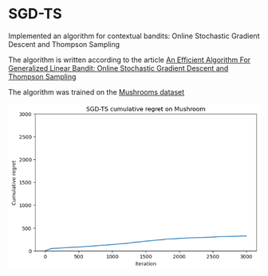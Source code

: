 # SGD-TS
Implemented an algorithm for contextual bandits: Online Stochastic Gradient Descent and Thompson Sampling

The algorithm is written according to the article [An Efficient Algorithm For Generalized Linear Bandit: Online
Stochastic Gradient Descent and Thompson Sampling](https://arxiv.org/pdf/2006.04012)

The algorithm was trained on the [Mushrooms dataset](https://archive.ics.uci.edu/dataset/73/mushroom)

![Regret](./regert.png)